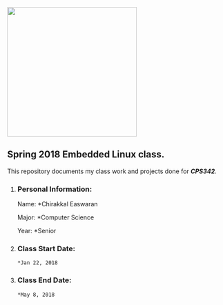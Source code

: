 
<img src="https://www.newpaltz.edu/media/identity/logos/newpaltzlogo.jpg" width=300>

## Spring 2018 Embedded Linux class.


This repository documents my class work and projects done for **_CPS342_**.

1. ### Personal Information:

   Name: *Chirakkal Easwaran
   
   Major: *Computer Science
   
   Year: *Senior 

2. ### Class Start Date:

       *Jan 22, 2018

3. ### Class End Date:

       *May 8, 2018


